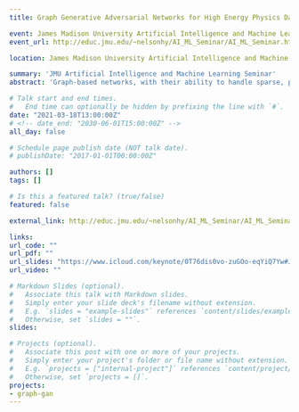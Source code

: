 ```yaml
---
title: Graph Generative Adversarial Networks for High Energy Physics Data Generation

event: James Madison University Artificial Intelligence and Machine Learning Seminar
event_url: http://educ.jmu.edu/~nelsonhy/AI_ML_Seminar/AI_ML_Seminar.html

location: James Madison University Artificial Intelligence and Machine Learning Seminar

summary: 'JMU Artificial Intelligence and Machine Learning Seminar'
abstract: 'Graph-based networks, with their ability to handle sparse, permutation invariant data with complex geometries, have recently proven useful in a variety of disciplines. This includes high energy physics, where they have been successfully applied to important classification and reconstruction tasks, however have yet to be explored for generation. We develop new graph-based generative models, using the message passing neural network and generative adversarial network frameworks, for simulating datasets like those produced at the CERN Large Hadron Collider (LHC). We demonstrate our model by training on and generating graphical representations of MNIST images, and jets of particles in proton-proton collisions like those at the LHC.'

# Talk start and end times.
#   End time can optionally be hidden by prefixing the line with `#`.
date: "2021-03-18T13:00:00Z"
# <!-- date_end: "2030-06-01T15:00:00Z" -->
all_day: false

# Schedule page publish date (NOT talk date).
# publishDate: "2017-01-01T00:00:00Z"

authors: []
tags: []

# Is this a featured talk? (true/false)
featured: false

external_link: http://educ.jmu.edu/~nelsonhy/AI_ML_Seminar/AI_ML_Seminar.html

links:
url_code: ""
url_pdf: ""
url_slides: "https://www.icloud.com/keynote/0T76dis0vo-zuGOo-eqYiQ7Yw#JMU_Talk_18/3/21"
url_video: ""

# Markdown Slides (optional).
#   Associate this talk with Markdown slides.
#   Simply enter your slide deck's filename without extension.
#   E.g. `slides = "example-slides"` references `content/slides/example-slides.md`.
#   Otherwise, set `slides = ""`.
slides:

# Projects (optional).
#   Associate this post with one or more of your projects.
#   Simply enter your project's folder or file name without extension.
#   E.g. `projects = ["internal-project"]` references `content/project/deep-learning/index.md`.
#   Otherwise, set `projects = []`.
projects:
- graph-gan
---
```

